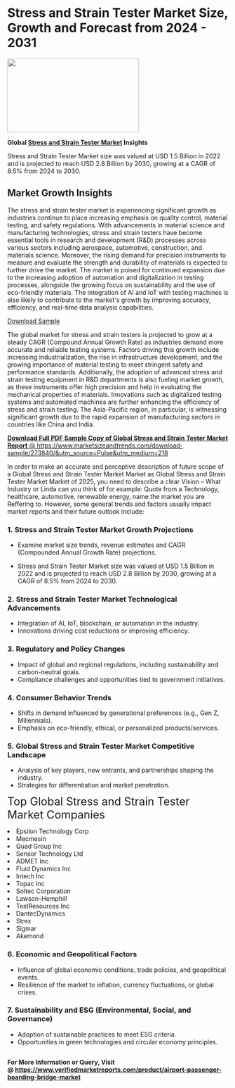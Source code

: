 <H1>Stress and Strain Tester Market Size, Growth and Forecast from 2024 - 2031</H1><img class="aligncenter size-medium wp-image-584254" src="https://thirdeyenews.in/wp-content/uploads/2024/09/Global-Market-Research-300x168.jpeg" alt="" width="300" height="168" /><p><strong>Global&nbsp;<a href="https://www.marketsizeandtrends.com/download-sample/273840/&amp;utm_source=Pulse&amp;utm_medium=218">Stress and Strain Tester Market</a> Insights</strong></p><p>Stress and Strain Tester Market size was valued at USD 1.5 Billion in 2022 and is projected to reach USD 2.8 Billion by 2030, growing at a CAGR of 8.5% from 2024 to 2030.</p><p><h2>Market Growth Insights</h2> <p>The stress and strain tester market is experiencing significant growth as industries continue to place increasing emphasis on quality control, material testing, and safety regulations. With advancements in material science and manufacturing technologies, stress and strain testers have become essential tools in research and development (R&D) processes across various sectors including aerospace, automotive, construction, and materials science. Moreover, the rising demand for precision instruments to measure and evaluate the strength and durability of materials is expected to further drive the market. The market is poised for continued expansion due to the increasing adoption of automation and digitalization in testing processes, alongside the growing focus on sustainability and the use of eco-friendly materials. The integration of AI and IoT with testing machines is also likely to contribute to the market's growth by improving accuracy, efficiency, and real-time data analysis capabilities.</p> <p><a href="#">Download Sample</a></p> <p>The global market for stress and strain testers is projected to grow at a steady CAGR (Compound Annual Growth Rate) as industries demand more accurate and reliable testing systems. Factors driving this growth include increasing industrialization, the rise in infrastructure development, and the growing importance of material testing to meet stringent safety and performance standards. Additionally, the adoption of advanced stress and strain testing equipment in R&D departments is also fueling market growth, as these instruments offer high precision and help in evaluating the mechanical properties of materials. Innovations such as digitalized testing systems and automated machines are further enhancing the efficiency of stress and strain testing. The Asia-Pacific region, in particular, is witnessing significant growth due to the rapid expansion of manufacturing sectors in countries like China and India.</p> <p><a href="#"></p><p><span class=""><strong>Download Full PDF Sample Copy of Global Stress and Strain Tester Market Report</strong> @ <a href="https://www.marketsizeandtrends.com/download-sample/273840/&amp;utm_source=Pulse&amp;utm_medium=218" target="_blank">https://www.marketsizeandtrends.com/download-sample/273840/&amp;utm_source=Pulse&amp;utm_medium=218</a></span></p><p>In order to make an accurate and perceptive description of future scope of a Global&nbsp;Stress and Strain Tester Market Market as Global&nbsp;Stress and Strain Tester Market Market of 2025, you need to describe a clear Vision &ndash; What Industry or Linda can you think of for example: Quote from a Technology, healthcare, automotive, renewable energy, name the market you are Reffering to. However, some general trends and factors usually impact market reports and their future outlook include:</p><h3>1.&nbsp;<strong>Stress and Strain Tester Market Growth Projections</strong></h3><ul><li>Examine market size trends, revenue estimates and CAGR (Compounded Annual Growth Rate) projections.</li><li><p>Stress and Strain Tester Market size was valued at USD 1.5 Billion in 2022 and is projected to reach USD 2.8 Billion by 2030, growing at a CAGR of 8.5% from 2024 to 2030.</p></li></ul><h3>2.&nbsp;<strong>Stress and Strain Tester Market Technological Advancements</strong></h3><ul><li>Integration of AI, IoT, blockchain, or automation in the industry.</li><li>Innovations driving cost reductions or improving efficiency.</li></ul><h3>3.&nbsp;<strong>Regulatory and Policy Changes</strong></h3><ul><li>Impact of global and regional regulations, including sustainability and carbon-neutral goals.</li><li>Compliance challenges and opportunities tied to government initiatives.</li></ul><h3>4.&nbsp;<strong>Consumer Behavior Trends</strong></h3><ul><li>Shifts in demand influenced by generational preferences (e.g., Gen Z, Millennials).</li><li>Emphasis on eco-friendly, ethical, or personalized products/services.</li></ul><h3>5.&nbsp;<strong>Global Stress and Strain Tester Market Competitive Landscape</strong></h3><ul><li>Analysis of key players, new entrants, and partnerships shaping the industry.</li><li>Strategies for differentiation and market penetration.</li></ul><p data-pm-slice="1 1 []"><span style="color: inherit; font-family: inherit; font-size: 25px;">Top Global Stress and Strain Tester Market Companies</span></p><div class="" data-test-id=""><p><li>Epsilon Technology Corp</li><li> Mecmesin</li><li> Quad Group Inc</li><li> Sensor Technology Ltd</li><li> ADMET Inc</li><li> Fluid Dynamics Inc</li><li> Intech Inc</li><li> Topac Inc</li><li> Soltec Corporation</li><li> Lawson-Hemphill</li><li> TestResources Inc</li><li> DantecDynamics</li><li> Strex</li><li> Sigmar</li><li> Akemond</li></p></div><h3>6.&nbsp;<strong>Economic and Geopolitical Factors</strong></h3><ul><li>Influence of global economic conditions, trade policies, and geopolitical events.</li><li>Resilience of the market to inflation, currency fluctuations, or global crises.</li></ul><h3>7.&nbsp;<strong>Sustainability and ESG (Environmental, Social, and Governance)</strong></h3><ul><li>Adoption of sustainable practices to meet ESG criteria.</li><li>Opportunities in green technologies and circular economy principles.</li></ul><h2><strong style="font-size: 14px;">For More Information or Query, Visit @&nbsp;</strong><a style="background-color: #ffffff; font-size: 14px;" href="https://www.marketsizeandtrends.com/report/stress-and-strain-tester-market/" target="_blank">https://www.verifiedmarketreports.com/product/airport-passenger-boarding-bridge-market</a></h2>
